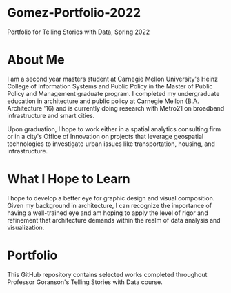 # Gomez-Portfolio-2022
Portfolio for Telling Stories with Data, Spring 2022

# About Me
I am a second year masters student at Carnegie Mellon University's Heinz College of Information Systems and Public Policy in the Master of Public Policy and Management graduate program. I completed my undergraduate education in architecture and public policy at Carnegie Mellon (B.A. Architecture '16) and is currently doing research with Metro21 on broadband infrastructure and smart cities.

Upon graduation, I hope to work either in a spatial analytics consulting firm or in a city's Office of Innovation on projects that leverage geospatial technologies to investigate urban issues like transportation, housing, and infrastructure. 

# What I Hope to Learn
I hope to develop a better eye for graphic design and visual composition. Given my background in architecture, I can recognize the importance of having a well-trained eye and am hoping to apply the level of rigor and refinement that architecture demands within the realm of data analysis and visualization. 

# Portfolio
This GitHub repository contains selected works completed throughout Professor Goranson's Telling Stories with Data course.

